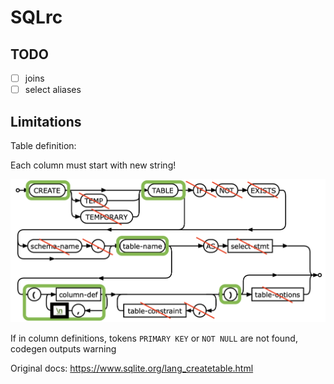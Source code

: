 # SQLrc

## TODO

- [ ] joins
- [ ] select aliases

## Limitations

Table definition:

Each column must start with new string!

![create-table-stmt](./docs/images/create-table-stmt.png)

If in column definitions, tokens `PRIMARY KEY` or `NOT NULL`
are not found, codegen outputs warning

Original docs: <https://www.sqlite.org/lang_createtable.html>
